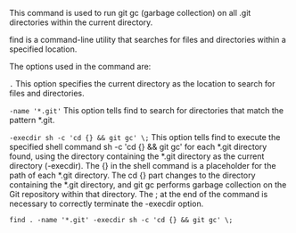 This command is used to run git gc (garbage collection) on all .git directories within the current directory.

find is a command-line utility that searches for files and directories within a specified location.

The options used in the command are:

`.` This option specifies the current directory as the location to search for files and directories.

`-name '*.git'` This option tells find to search for directories that match the pattern *.git.

`-execdir sh -c 'cd {} && git gc' \;` This option tells find to execute the specified shell command sh -c 'cd {} && git gc' for each *.git directory found, using the directory containing the *.git directory as the current directory (-execdir). The {} in the shell command is a placeholder for the path of each *.git directory. The cd {} part changes to the directory containing the *.git directory, and git gc performs garbage collection on the Git repository within that directory. The \; at the end of the command is necessary to correctly terminate the -execdir option.

```
find . -name '*.git' -execdir sh -c 'cd {} && git gc' \;
```
